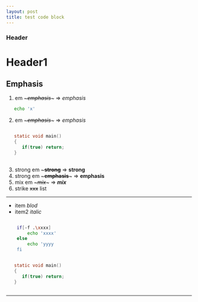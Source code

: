 ```yaml
---
layout: post
title: test code block
---
```


### Header ###

Header1
=======


Emphasis
--------

1. em ~~~*emphasis*~~~ => *emphasis* 

  ~~~bash
     echo 'x'
  ~~~

2. em ~~~_emphasis_~~~ => _emphasis_

~~~c

   static void main()
   {
      if(true) return; 
   }
  
~~~

3. strong em ~~~**strong**~~ => **strong**
4. strong em ~~~__emphasis__~~~ => __emphasis__
5. mix em ~~~*_mix_*~~~ => **_mix_**
6. strike ~~xxx~~
list
----

 - item *blod*
 - item2 _italic_



~~~bash

    if[-f .\xxxx]
        echo 'xxxx'
    else
        echo 'yyyy
    fi
~~~


~~~c

   static void main()
   {
      if(true) return; 
   }
  
~~~

--------